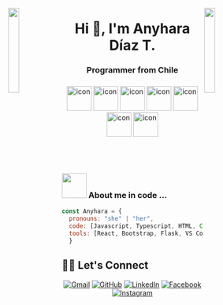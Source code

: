 
<img align="left" src="https://user-images.githubusercontent.com/65187002/144930161-2f783401-8d27-4fdf-a2f7-cc0ba32f1f1f.gif" width="21%" style="display:inline;"><img align="right" src="https://user-images.githubusercontent.com/65187002/144930161-2f783401-8d27-4fdf-a2f7-cc0ba32f1f1f.gif" width="21%" style="display:inline;">

<h1 align="center">Hi 👋, I'm Anyhara Díaz T.</h1>
<h3 align="center">Programmer from Chile</h3>

###   
<div align="center">
  <img src="https://techstack-generator.vercel.app/python-icon.svg" alt="icon" width="50" height="50" />
  <img src="https://techstack-generator.vercel.app/ts-icon.svg" alt="icon" width="50" height="50" />
  <img src="https://techstack-generator.vercel.app/js-icon.svg" alt="icon"width="50" height="50" />
  <img src="https://techstack-generator.vercel.app/react-icon.svg" alt="icon" width="50" height="50" />
  <img src="https://techstack-generator.vercel.app/mysql-icon.svg" alt="icon" width="50" height="50" />
  <img src="https://techstack-generator.vercel.app/github-icon.svg" alt="icon" width="50" height="50" />
  <img src="https://techstack-generator.vercel.app/restapi-icon.svg" alt="icon" width="50" height="50" />
</div>

<br><br>


### <img src="https://media.giphy.com/media/VgCDAzcKvsR6OM0uWg/giphy.gif" width="50"> About me in code ...  

```javascript
const Anyhara = {
  pronouns: "she" | "her",
  code: [Javascript, Typescript, HTML, CSS, Python],
  tools: [React, Bootstrap, Flask, VS Code, Postman],
  }
```


## 🙋‍♀️ Let's Connect
<p align="center">
	<a href="mailto:anyhara.dt@gmail.com"><img src="https://img.icons8.com/bubbles/50/000000/gmail.png" alt="Gmail"/></a>
	<a href="https://github.com/Anyhara"><img src="https://img.icons8.com/bubbles/50/000000/github.png" alt="GitHub"/></a>
	<a href="https://www.linkedin.com/in/anyhara-d%C3%ADaz-tobar/"><img src="https://img.icons8.com/bubbles/50/000000/linkedin.png" alt="LinkedIn"/></a>
	<a href="https://www.facebook.com/anyhary/?locale=es_LA"><img src="https://img.icons8.com/bubbles/50/000000/facebook-new.png" alt="Facebook"/></a>
	<a href="https://instagram.com/any.any.any"><img src="https://img.icons8.com/bubbles/50/000000/instagram.png" alt="Instagram"/></a>
	
</p>

<br><br>
